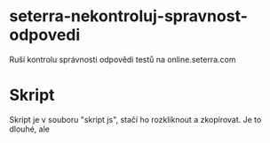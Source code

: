 # seterra-nekontroluj-spravnost-odpovedi
Ruší kontrolu správnosti odpovědi testů na online.seterra.com

# Skript
Skript je v souboru "skript js", stačí ho rozkliknout a zkopírovat. Je to dlouhé, ale 

